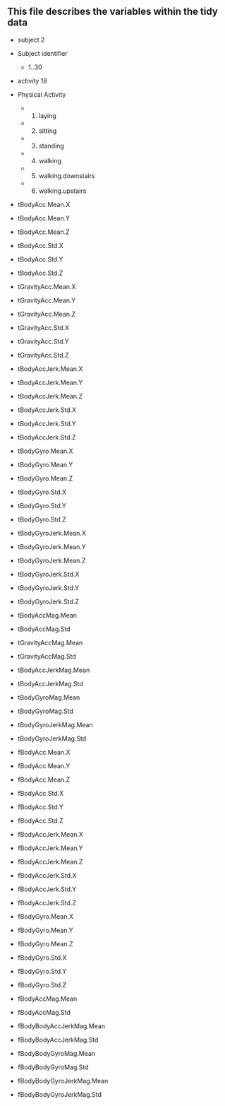 ## This file describes the variables within the tidy data ##

* subject 2
 * Subject identifier
   * 1..30

* activity 18
 * Physical Activity
    * 1. laying 
    * 2. sitting
    * 3. standing
    * 4. walking
    * 5. walking.downstairs
    * 6. walking.upstairs
   
* tBodyAcc.Mean.X
* tBodyAcc.Mean.Y
* tBodyAcc.Mean.Z
* tBodyAcc.Std.X
* tBodyAcc.Std.Y
* tBodyAcc.Std.Z
* tGravityAcc.Mean.X
* tGravityAcc.Mean.Y
* tGravityAcc.Mean.Z
* tGravityAcc.Std.X
* tGravityAcc.Std.Y
* tGravityAcc.Std.Z
* tBodyAccJerk.Mean.X
* tBodyAccJerk.Mean.Y
* tBodyAccJerk.Mean.Z
* tBodyAccJerk.Std.X
* tBodyAccJerk.Std.Y
* tBodyAccJerk.Std.Z
* tBodyGyro.Mean.X
* tBodyGyro.Mean.Y
* tBodyGyro.Mean.Z
* tBodyGyro.Std.X
* tBodyGyro.Std.Y
* tBodyGyro.Std.Z
* tBodyGyroJerk.Mean.X
* tBodyGyroJerk.Mean.Y
* tBodyGyroJerk.Mean.Z
* tBodyGyroJerk.Std.X
* tBodyGyroJerk.Std.Y
* tBodyGyroJerk.Std.Z
* tBodyAccMag.Mean
* tBodyAccMag.Std
* tGravityAccMag.Mean
* tGravityAccMag.Std
* tBodyAccJerkMag.Mean
* tBodyAccJerkMag.Std
* tBodyGyroMag.Mean
* tBodyGyroMag.Std
* tBodyGyroJerkMag.Mean
* tBodyGyroJerkMag.Std
* fBodyAcc.Mean.X
* fBodyAcc.Mean.Y
* fBodyAcc.Mean.Z
* fBodyAcc.Std.X
* fBodyAcc.Std.Y
* fBodyAcc.Std.Z
* fBodyAccJerk.Mean.X
* fBodyAccJerk.Mean.Y 
* fBodyAccJerk.Mean.Z
* fBodyAccJerk.Std.X
* fBodyAccJerk.Std.Y
* fBodyAccJerk.Std.Z
* fBodyGyro.Mean.X
* fBodyGyro.Mean.Y
* fBodyGyro.Mean.Z
* fBodyGyro.Std.X
* fBodyGyro.Std.Y 
* fBodyGyro.Std.Z
* fBodyAccMag.Mean
* fBodyAccMag.Std
* fBodyBodyAccJerkMag.Mean
* fBodyBodyAccJerkMag.Std
* fBodyBodyGyroMag.Mean
* fBodyBodyGyroMag.Std
* fBodyBodyGyroJerkMag.Mean
* fBodyBodyGyroJerkMag.Std
